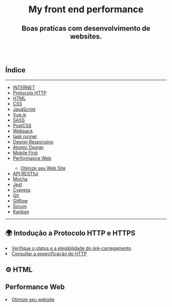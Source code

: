 <h1 align="center">My front end performance</h1>
<h2 align="center">Boas praticas com desenvolvimento de websites.</h2>
<br>
<br>
<h2>Índice</h2>
<hr>
 <ul>
     <li><a href="#">INTERNET</a></li>
     <li><a href="https://github.com/ThiagoSGomes-Dev/Desenvolvimento-web/blob/main/README.md#-intodu%C3%A7%C3%A3o-a-protocolo-http-e-https">Protocolo HTTP</a></li>
     <li><a href="https://github.com/ThiagoSGomes-Dev/Desenvolvimento-web/edit/main/README.md#%EF%B8%8F-html">HTML</a></li>
     <li><a href="#">CSS</a></li>
     <li><a href="#">JavaScript</a></li>
     <li><a href="#">Vue.js</a></li>
     <li><a href="#">SASS</a></li>
     <li><a href="#">PostCSS</a></li>
     <li><a href="#">Webpack</a></li>
     <li><a href="#">task runner</a></li>
     <li><a href="#">Design Responsivo</a></li>
     <li><a href="#">Atomic Design</a></li>
     <li><a href="#">Mobile First</a></li>
     <li><a href="https://github.com/ThiagoSGomes-Dev/Desenvolvimento-web/edit/main/README.md#performance-web">Performance Web</a></li>
      <ul><li><a href="#">Otimize seu Web Site</a></li></ul>
     <li><a href="#">API RESTful</a></li>
     <li><a href="#">Mocha</a></li>
     <li><a href="#">Jest</a></li>
     <li><a href="#">Cypress</a></li>
     <li><a href="#">Git</a></li>
     <li><a href="#">Gitflow</a></li>
     <li><a href="#">Scrum</a></li>
     <li><a href="#">Kanban</a></li>
 </ul>
<hr>

 ## 🌍 Intodução a Protocolo HTTP e HTTPS
    
  <li><a href="https://hstspreload.org/">Verifique o status e a elegibilidade do pré-carregamento</a></li>
  <li><a href="https://datatracker.ietf.org/doc/html/rfc2616">Consultar a especificação do HTTP</a></li>
  
 ## ⚙️ HTML
 
 ## Performance Web
  <li><a href="woorank.com/pt">Otimize seu website</a></li>
